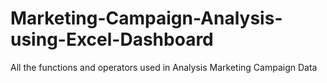 # Marketing-Campaign-Analysis-using-Excel-Dashboard
All the functions and operators used in Analysis Marketing Campaign Data
